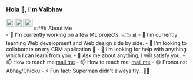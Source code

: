 ### Hola 👋, I'm Vaibhav
<a href="https://twitter.com/__Vaibhavsharma">
  <img align="left" alt="Vaibhav's Twitter" width="22px" src="https://cdn.jsdelivr.net/npm/simple-icons@v3/icons/twitter.svg" />
</a>
<a href="https://www.linkedin.com/in/vaibhavsharmatheonly/">
  <img align="left" alt="Vaibhav's Linkdein" width="22px" src="https://cdn.jsdelivr.net/npm/simple-icons@v3/icons/linkedin.svg" />
</a>
<a href="https://medium.com/@vaibhavmcudc145">
  <img align="left" alt="Vaibhav's Medium" width="22px" src="https://cdn.jsdelivr.net/npm/simple-icons@v3/icons/medium.svg" />
</a><br/> 
<!--[visitors](https://visitor-badge.laobi.icu/badge?page_id=Vaibhavabhaysharma.Vaibhavabhaysharma)
[![GitHub followers](https://img.shields.io/github/followers/Vaibhavabhaysharma.svg?style=social&label=Follow)](https://github.com/Vaibhavabhaysharma?tab=followers)-->  
#### About Me 
<br/>
- 🔭 I’m currently working on a few ML projects. 📈📉📊
- 🌱 I’m currently learning Web development and Web design side by side.
- 👯 I’m looking to collaborate on my CRM application 👀
- 🤔 I’m looking for help with anything which I can learn from you.
- 💬 Ask me about anything, I will satisfy you.
- 📫 How to reach me:<a href="mailto:vaibhavmcudc145@gmail.com">mail me</a>
- 📫 How to reach me: <a href="mailto:vaibhavmcudc145@gmail.com">mail me</a>
- 😄 Pronouns: Abhay/Chicku
- ⚡ Fun fact: Superman didn't always fly...🦸🏻
